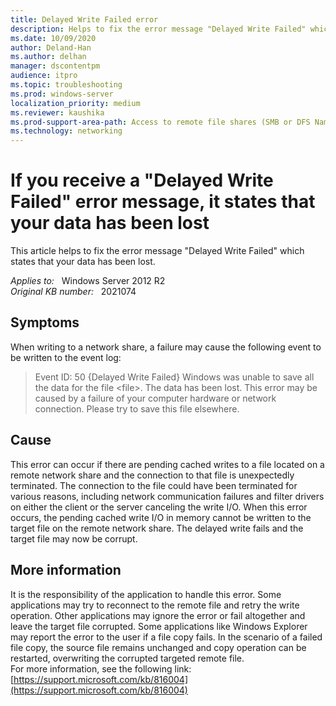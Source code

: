 ```yaml
---
title: Delayed Write Failed error 
description: Helps to fix the error message "Delayed Write Failed" which states that your data has been lost.
ms.date: 10/09/2020
author: Deland-Han
ms.author: delhan 
manager: dscontentpm
audience: itpro
ms.topic: troubleshooting
ms.prod: windows-server
localization_priority: medium
ms.reviewer: kaushika
ms.prod-support-area-path: Access to remote file shares (SMB or DFS Namespace)
ms.technology: networking
---
```

# If you receive a "Delayed Write Failed" error message, it states that your data has been lost

This article helps to fix the error message "Delayed Write Failed" which states that your data has been lost.

_Applies to:_ &nbsp; Windows Server 2012 R2  
_Original KB number:_ &nbsp; 2021074

## Symptoms

When writing to a network share, a failure may cause the following event to be written to the event log:  
>Event ID: 50 {Delayed Write Failed} Windows was unable to save all the data for the file \<file>. The data has been lost. This error may be caused by a failure of your computer hardware or network connection. Please try to save this file elsewhere.  

## Cause

This error can occur if there are pending cached writes to a file located on a remote network share and the connection to that file is unexpectedly terminated.  The connection to the file could have been terminated for various reasons, including network communication failures and filter drivers on either the client or the server canceling the write I/O.  When this error occurs, the pending cached write I/O in memory cannot be written to the target file on the remote network share.  The delayed write fails and the target file may now be corrupt.  

## More information

It is the responsibility of the application to handle this error.  Some applications may try to reconnect to the remote file and retry the write operation.  Other applications may ignore the error or fail altogether and leave the target file corrupted. Some applications like Windows Explorer may report the error to the user if a file copy fails.  In the scenario of a failed file copy, the source file remains unchanged and copy operation can be restarted, overwriting the corrupted targeted remote file.  
For more information, see the following link:  
[https://support.microsoft.com/kb/816004](https://support.microsoft.com/kb/816004)

